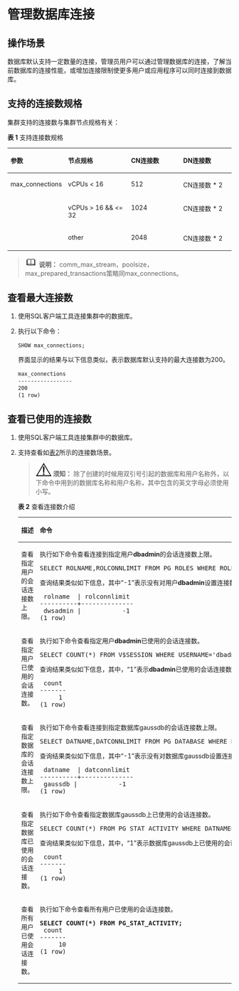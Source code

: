 # 管理数据库连接<a name="ZH-CN_TOPIC_0000001405476870"></a>

## 操作场景<a name="section17619740162122"></a>

数据库默认支持一定数量的连接，管理员用户可以通过管理数据库的连接，了解当前数据库的连接性能，或增加连接限制使更多用户或应用程序可以同时连接到数据库。

## 支持的连接数规格<a name="section18787142425711"></a>

集群支持的连接数与集群节点规格有关：

**表 1**  支持连接数规格

<a name="table557563285720"></a>
<table><thead align="left"><tr id="row4575123218579"><th class="cellrowborder" valign="top" width="19.8%" id="mcps1.2.5.1.1"><p id="p125751232155713"><a name="p125751232155713"></a><a name="p125751232155713"></a>参数</p>
</th>
<th class="cellrowborder" valign="top" width="30.2%" id="mcps1.2.5.1.2"><p id="p2243132355812"><a name="p2243132355812"></a><a name="p2243132355812"></a>节点规格</p>
</th>
<th class="cellrowborder" valign="top" width="25%" id="mcps1.2.5.1.3"><p id="p55759329576"><a name="p55759329576"></a><a name="p55759329576"></a>CN连接数</p>
</th>
<th class="cellrowborder" valign="top" width="25%" id="mcps1.2.5.1.4"><p id="p25759329573"><a name="p25759329573"></a><a name="p25759329573"></a>DN连接数</p>
</th>
</tr>
</thead>
<tbody><tr id="row1457613328578"><td class="cellrowborder" rowspan="3" valign="top" width="19.8%" headers="mcps1.2.5.1.1 "><p id="p557623245711"><a name="p557623245711"></a><a name="p557623245711"></a>max_connections</p>
<p id="p65765328573"><a name="p65765328573"></a><a name="p65765328573"></a></p>
<p id="p2057643275712"><a name="p2057643275712"></a><a name="p2057643275712"></a></p>
</td>
<td class="cellrowborder" valign="top" width="30.2%" headers="mcps1.2.5.1.2 "><p id="p6576103235714"><a name="p6576103235714"></a><a name="p6576103235714"></a>vCPUs &lt; 16</p>
</td>
<td class="cellrowborder" valign="top" width="25%" headers="mcps1.2.5.1.3 "><p id="p45764328573"><a name="p45764328573"></a><a name="p45764328573"></a>512</p>
</td>
<td class="cellrowborder" valign="top" width="25%" headers="mcps1.2.5.1.4 "><p id="p9576173215711"><a name="p9576173215711"></a><a name="p9576173215711"></a>CN连接数 * 2</p>
</td>
</tr>
<tr id="row1057616328572"><td class="cellrowborder" valign="top" headers="mcps1.2.5.1.1 "><p id="p957613210571"><a name="p957613210571"></a><a name="p957613210571"></a>vCPUs &gt; 16 &amp;&amp; &lt;= 32</p>
</td>
<td class="cellrowborder" valign="top" headers="mcps1.2.5.1.2 "><p id="p1657663245712"><a name="p1657663245712"></a><a name="p1657663245712"></a>1024</p>
</td>
<td class="cellrowborder" valign="top" headers="mcps1.2.5.1.3 "><p id="p16576132115715"><a name="p16576132115715"></a><a name="p16576132115715"></a>CN连接数 * 2</p>
</td>
</tr>
<tr id="row1057693213577"><td class="cellrowborder" valign="top" headers="mcps1.2.5.1.1 "><p id="p1657643216578"><a name="p1657643216578"></a><a name="p1657643216578"></a>other</p>
</td>
<td class="cellrowborder" valign="top" headers="mcps1.2.5.1.2 "><p id="p1157613327577"><a name="p1157613327577"></a><a name="p1157613327577"></a>2048</p>
</td>
<td class="cellrowborder" valign="top" headers="mcps1.2.5.1.3 "><p id="p6576183295718"><a name="p6576183295718"></a><a name="p6576183295718"></a>CN连接数 * 2</p>
</td>
</tr>
</tbody>
</table>

>![](public_sys-resources/icon-note.gif) **说明：** 
>comm\_max\_stream，poolsize，max\_prepared\_transactions策略同max\_connections。

## 查看最大连接数<a name="section63237288162656"></a>

1.  使用SQL客户端工具连接集群中的数据库。
2.  执行以下命令：

    ```
    SHOW max_connections;
    ```

    界面显示的结果与以下信息类似，表示数据库默认支持的最大连接数为200。

    ```
    max_connections
    ----------------- 
    200
    (1 row)
    ```


## 查看已使用的连接数<a name="section51149057162719"></a>

1.  使用SQL客户端工具连接集群中的数据库。
2.  支持查看如[表2](#table573712172169)所示的连接数场景。

    >![](public_sys-resources/icon-notice.gif) **须知：** 
    >除了创建的时候用双引号引起的数据库和用户名称外，以下命令中用到的数据库名称和用户名称，其中包含的英文字母必须使用小写。

    **表 2**  查看连接数介绍

    <a name="table573712172169"></a>
    <table><thead align="left"><tr id="r179959cf45364cf58c799bda03c7bb64"><th class="cellrowborder" valign="top" width="31.41%" id="mcps1.2.3.1.1"><p id="ae171f1cd533b4726b49baf1132425434"><a name="ae171f1cd533b4726b49baf1132425434"></a><a name="ae171f1cd533b4726b49baf1132425434"></a><strong id="b3780005091637"><a name="b3780005091637"></a><a name="b3780005091637"></a>描述</strong></p>
    </th>
    <th class="cellrowborder" valign="top" width="68.58999999999999%" id="mcps1.2.3.1.2"><p id="a28ea6d3b74bd402e9d3dcfeeb2e0746f"><a name="a28ea6d3b74bd402e9d3dcfeeb2e0746f"></a><a name="a28ea6d3b74bd402e9d3dcfeeb2e0746f"></a><strong id="b4190517591637"><a name="b4190517591637"></a><a name="b4190517591637"></a>命令</strong></p>
    </th>
    </tr>
    </thead>
    <tbody><tr id="rf78f73de6ad54b2a8e09f2d3382d3dbd"><td class="cellrowborder" valign="top" width="31.41%" headers="mcps1.2.3.1.1 "><p id="afb7e4b301e2843e7a08a5ff536ddbeed"><a name="afb7e4b301e2843e7a08a5ff536ddbeed"></a><a name="afb7e4b301e2843e7a08a5ff536ddbeed"></a>查看指定用户的会话连接数上限。</p>
    </td>
    <td class="cellrowborder" valign="top" width="68.58999999999999%" headers="mcps1.2.3.1.2 "><p id="p13379174213154"><a name="p13379174213154"></a><a name="p13379174213154"></a>执行如下命令查看连接到指定用户<strong id="b133791342121516"><a name="b133791342121516"></a><a name="b133791342121516"></a>dbadmin</strong>的会话连接数上限。</p>
    <a name="screen2212164912153"></a><a name="screen2212164912153"></a><pre class="screen" codetype="Sql" id="screen2212164912153">SELECT ROLNAME,ROLCONNLIMIT FROM PG_ROLES WHERE ROLNAME='dbadmin';</pre>
    <p id="ab8dd33c527184267906ad039a6609f45"><a name="ab8dd33c527184267906ad039a6609f45"></a><a name="ab8dd33c527184267906ad039a6609f45"></a>查询结果类似如下信息，其中<span class="parmvalue" id="parmvalue5854107163811"><a name="parmvalue5854107163811"></a><a name="parmvalue5854107163811"></a>“-1”</span>表示没有对用户<strong id="b35847861163728"><a name="b35847861163728"></a><a name="b35847861163728"></a>dbadmin</strong>设置连接数的限制。</p>
    <pre class="screen" id="screen5384699191838"><a name="screen5384699191838"></a><a name="screen5384699191838"></a> rolname  | rolconnlimit
    ----------+--------------
     dwsadmin |           -1
    (1 row)</pre>
    </td>
    </tr>
    <tr id="rb9364ee1488746ba915d61980913738b"><td class="cellrowborder" valign="top" width="31.41%" headers="mcps1.2.3.1.1 "><p id="a84b65df54eb7428fb4beefcf68b01d51"><a name="a84b65df54eb7428fb4beefcf68b01d51"></a><a name="a84b65df54eb7428fb4beefcf68b01d51"></a>查看指定用户已使用的会话连接数。</p>
    </td>
    <td class="cellrowborder" valign="top" width="68.58999999999999%" headers="mcps1.2.3.1.2 "><p id="p4469493185"><a name="p4469493185"></a><a name="p4469493185"></a>执行如下命令查看指定用户<strong id="b194697911816"><a name="b194697911816"></a><a name="b194697911816"></a>dbadmin</strong>已使用的会话连接数。</p>
    <a name="screen104591518171819"></a><a name="screen104591518171819"></a><pre class="screen" codetype="Sql" id="screen104591518171819">SELECT COUNT(*) FROM V$SESSION WHERE USERNAME='dbadmin';</pre>
    <p id="a7bbf9e48551c4e42bc4e3d96f03ef5f9"><a name="a7bbf9e48551c4e42bc4e3d96f03ef5f9"></a><a name="a7bbf9e48551c4e42bc4e3d96f03ef5f9"></a>查询结果类似如下信息，其中，<span class="parmvalue" id="parmvalue6572030216394"><a name="parmvalue6572030216394"></a><a name="parmvalue6572030216394"></a>“1”</span>表示<strong id="b3268088416391"><a name="b3268088416391"></a><a name="b3268088416391"></a>dbadmin</strong>已使用的会话连接数。</p>
    <pre class="screen" id="screen32646809135149"><a name="screen32646809135149"></a><a name="screen32646809135149"></a> count
    -------
         1
    (1 row)</pre>
    </td>
    </tr>
    <tr id="r889ca3da3fd94fac8d7084502eb05337"><td class="cellrowborder" valign="top" width="31.41%" headers="mcps1.2.3.1.1 "><p id="a299da3745d0b40e48789114e0fa70011"><a name="a299da3745d0b40e48789114e0fa70011"></a><a name="a299da3745d0b40e48789114e0fa70011"></a>查看指定数据库的会话连接数上限。</p>
    </td>
    <td class="cellrowborder" valign="top" width="68.58999999999999%" headers="mcps1.2.3.1.2 "><p id="p1666713314192"><a name="p1666713314192"></a><a name="p1666713314192"></a>执行如下命令查看连接到指定数据库gaussdb的会话连接数上限。</p>
    <a name="screen11272363194"></a><a name="screen11272363194"></a><pre class="screen" codetype="Sql" id="screen11272363194">SELECT DATNAME,DATCONNLIMIT FROM PG_DATABASE WHERE DATNAME='gaussdb';</pre>
    <p id="ac7ab9e1f26c84b959f03594e27683d08"><a name="ac7ab9e1f26c84b959f03594e27683d08"></a><a name="ac7ab9e1f26c84b959f03594e27683d08"></a>查询结果类似如下信息，其中<span class="parmvalue" id="parmvalue363767339189"><a name="parmvalue363767339189"></a><a name="parmvalue363767339189"></a>“-1”</span>表示没有对数据库gaussdb设置连接数的限制。</p>
    <pre class="screen" id="s116628f616314f27a5a02cd806cf7e23"><a name="s116628f616314f27a5a02cd806cf7e23"></a><a name="s116628f616314f27a5a02cd806cf7e23"></a> datname  | datconnlimit
    ----------+--------------
     gaussdb |           -1
    (1 row)</pre>
    </td>
    </tr>
    <tr id="r1d23eb9755ed45379a778f04d1a7ceea"><td class="cellrowborder" valign="top" width="31.41%" headers="mcps1.2.3.1.1 "><p id="af67879da387345dc9470f0d5872e160c"><a name="af67879da387345dc9470f0d5872e160c"></a><a name="af67879da387345dc9470f0d5872e160c"></a>查看指定数据库已使用的会话连接数。</p>
    </td>
    <td class="cellrowborder" valign="top" width="68.58999999999999%" headers="mcps1.2.3.1.2 "><p id="p18457121482013"><a name="p18457121482013"></a><a name="p18457121482013"></a>执行如下命令查看指定数据库gaussdb上已使用的会话连接数。</p>
    <a name="screen15485102911204"></a><a name="screen15485102911204"></a><pre class="screen" codetype="Sql" id="screen15485102911204">SELECT COUNT(*) FROM PG_STAT_ACTIVITY WHERE DATNAME='gaussdb';</pre>
    <p id="adc65e02e0fde4ae2ae7bda282f3eb6a4"><a name="adc65e02e0fde4ae2ae7bda282f3eb6a4"></a><a name="adc65e02e0fde4ae2ae7bda282f3eb6a4"></a>查询结果类似如下信息，其中，<span class="parmvalue" id="parmvalue1630331291813"><a name="parmvalue1630331291813"></a><a name="parmvalue1630331291813"></a>“1”</span>表示数据库gaussdb上已使用的会话连接数。</p>
    <pre class="screen" id="screen502887401659"><a name="screen502887401659"></a><a name="screen502887401659"></a> count 
    -------
         1
    (1 row)</pre>
    </td>
    </tr>
    <tr id="rc9f924a62f4e4ea8b06e58653f1f3a90"><td class="cellrowborder" valign="top" width="31.41%" headers="mcps1.2.3.1.1 "><p id="aa5d31760ef1d4425bd3e68793c11148c"><a name="aa5d31760ef1d4425bd3e68793c11148c"></a><a name="aa5d31760ef1d4425bd3e68793c11148c"></a>查看所有用户已使用会话连接数。</p>
    </td>
    <td class="cellrowborder" valign="top" width="68.58999999999999%" headers="mcps1.2.3.1.2 "><p id="p596419113364"><a name="p596419113364"></a><a name="p596419113364"></a>执行如下命令查看所有用户已使用的会话连接数。</p>
    <a name="screen13964171113368"></a><a name="screen13964171113368"></a><pre class="screen" codetype="Sql" id="screen13964171113368"><span id="text2096412115365"><a name="text2096412115365"></a><a name="text2096412115365"></a></span><strong id="b8965311183614"><a name="b8965311183614"></a><a name="b8965311183614"></a>SELECT COUNT(*) FROM PG_STAT_ACTIVITY;</strong>
     count
    -------
         10
    (1 row)</pre>
    </td>
    </tr>
    </tbody>
    </table>


